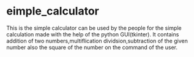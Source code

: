 # eimple_calculator
This is the simple calculator can be used by the people for the simple calculation made with the help of the python GUI(tkinter).
It contains addition of two numbers,multiflication dividsion,subtraction of the given number also the square of the number on the command of the user.
